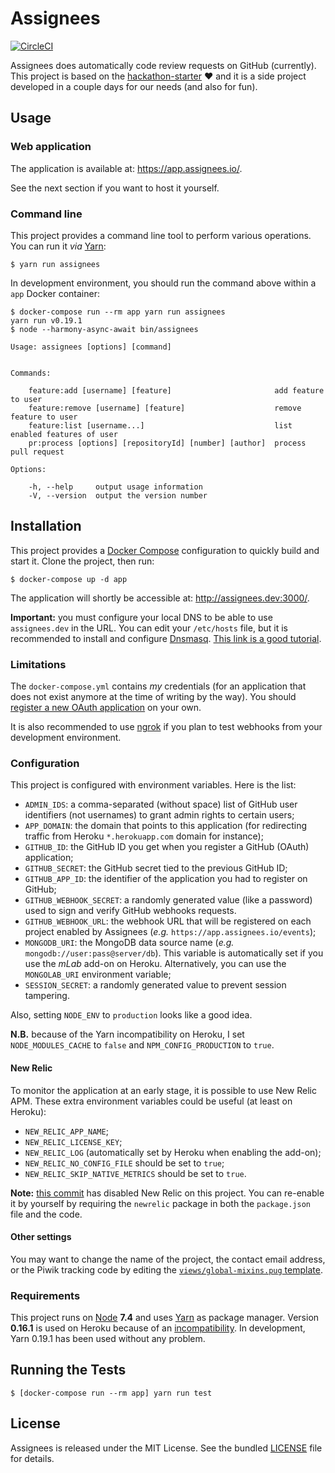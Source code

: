 Assignees
=========

[![CircleCI](https://circleci.com/gh/TailorDev/assignees.svg?style=svg&circle-token=75bf93c8fc2ccb61e3cb3f07f1444a133bf87eab)](https://circleci.com/gh/TailorDev/assignees)

Assignees does automatically code review requests on GitHub (currently).
This project is based on the
[hackathon-starter](https://github.com/sahat/hackathon-starter) :heart:
and it is a side project developed in a couple days for our needs (and
also for fun).

## Usage

### Web application

The application is available at: https://app.assignees.io/.

See the next section if you want to host it yourself.

### Command line

This project provides a command line tool to perform various operations. You can
run it _via_ [Yarn](https://yarnpkg.com/):

    $ yarn run assignees

In development environment, you should run the command above within a `app`
Docker container:

    $ docker-compose run --rm app yarn run assignees
    yarn run v0.19.1
    $ node --harmony-async-await bin/assignees

    Usage: assignees [options] [command]


    Commands:

        feature:add [username] [feature]                       add feature to user
        feature:remove [username] [feature]                    remove feature to user
        feature:list [username...]                             list enabled features of user
        pr:process [options] [repositoryId] [number] [author]  process pull request

    Options:

        -h, --help     output usage information
        -V, --version  output the version number

## Installation

This project provides a [Docker Compose](https://docs.docker.com/compose/)
configuration to quickly build and start it. Clone the project, then run:

    $ docker-compose up -d app

The application will shortly be accessible at: http://assignees.dev:3000/.

**Important:** you must configure your local DNS to be able to use
`assignees.dev` in the URL. You can edit your `/etc/hosts` file, but it is
recommended to install and configure
[Dnsmasq](https://en.wikipedia.org/wiki/Dnsmasq). [This link is a good
tutorial](https://passingcuriosity.com/2013/dnsmasq-dev-osx/).

### Limitations

The `docker-compose.yml` contains *my* credentials (for an application that does
not exist anymore at the time of writing by the way). You should [register a new
OAuth application](https://github.com/settings/applications/new) on your own.

It is also recommended to use [ngrok](https://ngrok.com/) if you plan to test
webhooks from your development environment.

### Configuration

This project is configured with environment variables. Here is the list:

* `ADMIN_IDS`: a comma-separated (without space) list of GitHub user identifiers
  (not usernames) to grant admin rights to certain users;
* `APP_DOMAIN`: the domain that points to this application (for redirecting
  traffic from Heroku `*.herokuapp.com` domain for instance);
* `GITHUB_ID`: the GitHub ID you get when you register a GitHub (OAuth)
  application;
* `GITHUB_SECRET`: the GitHub secret tied to the previous GitHub ID;
* `GITHUB_APP_ID`: the identifier of the application you had to register on
  GitHub;
* `GITHUB_WEBHOOK_SECRET`: a randomly generated value (like a password) used to
  sign and verify GitHub webhooks requests.
* `GITHUB_WEBHOOK_URL`: the webhook URL that will be registered on each project
  enabled by Assignees (_e.g._ `https://app.assignees.io/events`);
* `MONGODB_URI`: the MongoDB data source name (_e.g._ `mongodb://user:pass@server/db`).
  This variable is automatically set if you use the _mLab_ add-on on Heroku.
  Alternatively, you can use the `MONGOLAB_URI` environment variable;
* `SESSION_SECRET`: a randomly generated value to prevent session tampering.

Also, setting `NODE_ENV` to `production` looks like a good idea.

**N.B.** because of the Yarn incompatibility on Heroku, I set
`NODE_MODULES_CACHE` to `false` and `NPM_CONFIG_PRODUCTION` to `true`.

#### New Relic

To monitor the application at an early stage, it is possible to use New Relic
APM. These extra environment variables could be useful (at least on Heroku):

* `NEW_RELIC_APP_NAME`;
* `NEW_RELIC_LICENSE_KEY`;
* `NEW_RELIC_LOG` (automatically set by Heroku when enabling the add-on);
* `NEW_RELIC_NO_CONFIG_FILE` should be set to `true`;
* `NEW_RELIC_SKIP_NATIVE_METRICS` should be set to `true`.

**Note:** [this commit](https://github.com/TailorDev/assignees/commit/f1d0e6657a2676ddf79c93c2da170363f926b71f)
has disabled New Relic on this project. You can re-enable it by yourself by
requiring the `newrelic` package in both the `package.json` file and the code.

#### Other settings

You may want to change the name of the project, the contact email address, or
the Piwik tracking code by editing the [`views/global-mixins.pug`
template](https://github.com/TailorDev/assignees/blob/master/views/global-mixins.pug).

### Requirements

This project runs on [Node](https://nodejs.org/en/) **7.4** and uses
[Yarn](https://yarnpkg.com/) as package manager. Version **0.16.1** is used on
Heroku because of an
[incompatibility](https://github.com/heroku/heroku-buildpack-nodejs/issues/359).
In development, Yarn 0.19.1 has been used without any problem.

## Running the Tests

    $ [docker-compose run --rm app] yarn run test

## License

Assignees is released under the MIT License. See the bundled
[LICENSE](LICENSE.md) file for details.
